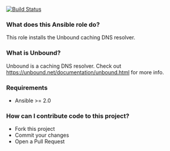 [![Build Status](https://travis-ci.org/aprt5pr/lansible-role-unbound.svg?branch=master)](https://travis-ci.org/aprt5pr/lansible-role-unbound)

### What does this Ansible role do?

This role installs the Unbound caching DNS resolver.

### What is Unbound?

Unbound is a caching DNS resolver. Check out https://unbound.net/documentation/unbound.html for more info.

### Requirements

- Ansible >= 2.0

### How can I contribute code to this project?

- Fork this project
- Commit your changes
- Open a Pull Request
